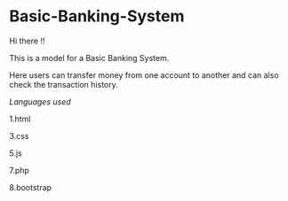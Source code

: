 # Basic-Banking-System

Hi there !!

This is a model for a  Basic Banking System.

Here users can transfer money from one account to another and can also check the transaction history.

*Languages used*

1.html


3.css


5.js


7.php


8.bootstrap
 
